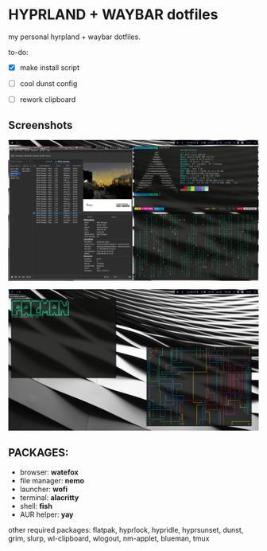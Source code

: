 # **HYPRLAND + WAYBAR dotfiles**

my personal hyrpland + waybar dotfiles.

to-do:
- [x] make install script
- [ ] cool dunst config
- [ ] rework clipboard


## Screenshots

![](screeshots/Screenshot-2025-08-09_13:53:37.png)

![](screeshots/Screenshot-2025-08-09_13:55:44.png)

## PACKAGES:
* browser: **watefox**
* file manager: **nemo**
* launcher: **wofi**
* terminal: **alacritty**
* shell: **fish**
* AUR helper: **yay**

other required packages: flatpak, hyprlock, hypridle, hyprsunset, dunst, grim, slurp, wl-clipboard, wlogout, nm-applet, blueman, tmux

